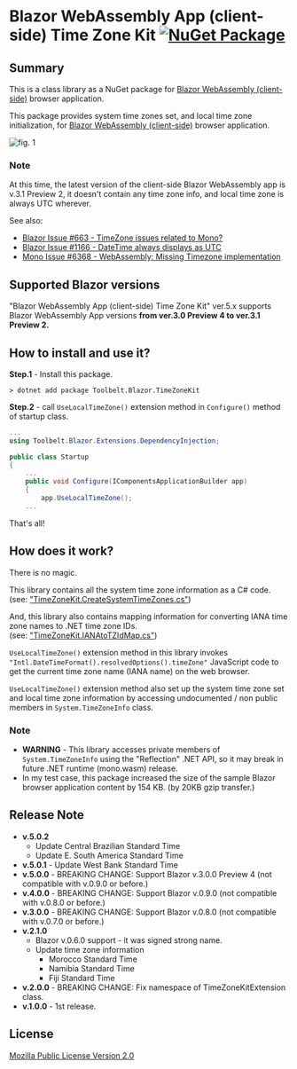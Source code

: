 # Blazor WebAssembly App (client-side) Time Zone Kit [![NuGet Package](https://img.shields.io/nuget/v/Toolbelt.Blazor.TimeZoneKit.svg)](https://www.nuget.org/packages/Toolbelt.Blazor.TimeZoneKit/)

## Summary

This is a class library as a NuGet package for [Blazor WebAssembly (client-side)](https://blazor.net/) browser application.

This package provides system time zones set, and local time zone initialization, for [Blazor WebAssembly (client-side)](https://blazor.net/) browser application.

![fig. 1](https://raw.githubusercontent.com/jsakamoto/Toolbelt.Blazor.TimeZoneKit/master/.assets/fig-1-mini.png)

### Note

At this time, the latest version of the client-side Blazor WebAssembly app is v.3.1 Preview 2, it doesn't contain any time zone info, and local time zone is always UTC wherever.

See also: 

- [Blazor Issue #663 - TimeZone issues related to Mono?](https://github.com/aspnet/Blazor/issues/663)
- [Blazor Issue #1166 - DateTime always displays as UTC](https://github.com/aspnet/Blazor/issues/1166)
- [Mono Issue #6368 - WebAssembly: Missing Timezone implementation](https://github.com/mono/mono/issues/6368)

## Supported Blazor versions

"Blazor WebAssembly App (client-side) Time Zone Kit" ver.5.x supports  Blazor WebAssembly App versions **from ver.3.0 Preview 4 to ver.3.1 Preview 2.**

## How to install and use it?

**Step.1** - Install this package.

```shell
> dotnet add package Toolbelt.Blazor.TimeZoneKit
```

**Step.2** - call `UseLocalTimeZone()` extension method  in `Configure()` method of startup class.

```csharp
...
using Toolbelt.Blazor.Extensions.DependencyInjection;

public class Startup
{
    ...
    public void Configure(IComponentsApplicationBuilder app)
    {
        app.UseLocalTimeZone();
    ...
```

That's all!

## How does it work?

There is no magic.

This library contains all the system time zone information as a C# code.  
(see: ["TimeZoneKit.CreateSystemTimeZones.cs"](https://github.com/jsakamoto/Toolbelt.Blazor.TimeZoneKit/blob/master/Toolbelt.Blazor.TimeZoneKit/TimeZoneKit.CreateSystemTimeZones.cs#L16))

And, this library also contains mapping information for converting IANA time zone names to .NET time zone IDs.  
(see: ["TimeZoneKit.IANAtoTZIdMap.cs"](https://github.com/jsakamoto/Toolbelt.Blazor.TimeZoneKit/blob/master/Toolbelt.Blazor.TimeZoneKit/TimeZoneKit.IANAtoTZIdMap.cs#L5))

`UseLocalTimeZone()` extension method in this library invokes `"Intl.DateTimeFormat().resolvedOptions().timeZone"` JavaScript code to get the current time zone name (IANA name) on the web browser.

`UseLocalTimeZone()` extension method also set up the system time zone set and local time zone information by accessing undocumented / non public members in `System.TimeZoneInfo` class.

### Note

- **WARNING** - This library accesses private members of `System.TimeZoneInfo` using the "Reflection" .NET API, so it may break in future .NET runtime (mono.wasm) release.
- In my test case, this package increased the size of the sample Blazor browser application content by 154 KB. (by 20KB gzip transfer.)

## Release Note

- **v.5.0.2**
    - Update Central Brazilian Standard Time
    - Update E. South America Standard Time
- **v.5.0.1** - Update West Bank Standard Time
- **v.5.0.0** - BREAKING CHANGE: Support Blazor v.3.0.0 Preview 4 (not compatible with v.0.9.0 or before.)
- **v.4.0.0** - BREAKING CHANGE: Support Blazor v.0.9.0 (not compatible with v.0.8.0 or before.)
- **v.3.0.0** - BREAKING CHANGE: Support Blazor v.0.8.0 (not compatible with v.0.7.0 or before.)
- **v.2.1.0**
  - Blazor v.0.6.0 support - it was signed strong name.  
  - Update time zone information
    - Morocco Standard Time
    - Namibia Standard Time
    - Fiji Standard Time
- **v.2.0.0** - BREAKING CHANGE: Fix namespace of TimeZoneKitExtension class.
- **v.1.0.0** - 1st release.

## License

[Mozilla Public License Version 2.0](https://raw.githubusercontent.com/jsakamoto/Toolbelt.Blazor.TimeZoneKit/master/LICENSE)

